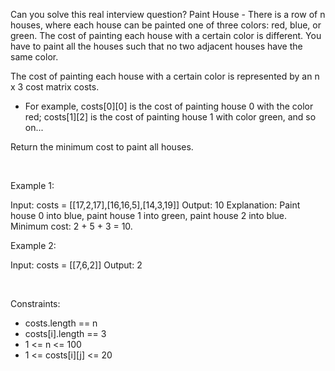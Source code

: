 Can you solve this real interview question? Paint House - There is a row of n houses, where each house can be painted one of three colors: red, blue, or green. The cost of painting each house with a certain color is different. You have to paint all the houses such that no two adjacent houses have the same color.

The cost of painting each house with a certain color is represented by an n x 3 cost matrix costs.

 * For example, costs[0][0] is the cost of painting house 0 with the color red; costs[1][2] is the cost of painting house 1 with color green, and so on...

Return the minimum cost to paint all houses.

 

Example 1:


Input: costs = [[17,2,17],[16,16,5],[14,3,19]]
Output: 10
Explanation: Paint house 0 into blue, paint house 1 into green, paint house 2 into blue.
Minimum cost: 2 + 5 + 3 = 10.


Example 2:


Input: costs = [[7,6,2]]
Output: 2


 

Constraints:

 * costs.length == n
 * costs[i].length == 3
 * 1 <= n <= 100
 * 1 <= costs[i][j] <= 20